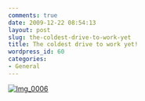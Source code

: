 ```yaml
---
comments: true
date: 2009-12-22 08:54:13
layout: post
slug: the-coldest-drive-to-work-yet
title: The coldest drive to work yet!
wordpress_id: 60
categories:
- General
---
```



    


[![Img_0006](http://ianthomasnet.files.wordpress.com/2009/12/img_0006-scaled1000.jpg?w=225)](http://ianthomasnet.files.wordpress.com/2009/12/img_0006-scaled1000.jpg)






  
